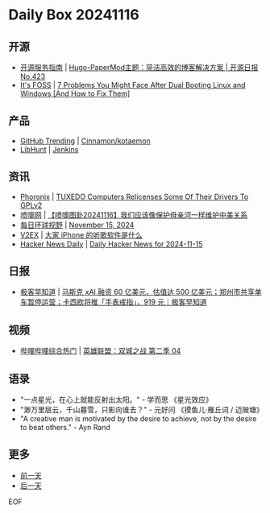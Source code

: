 # Daily Box 20241116

## 开源
- [开源服务指南](https://osguider.com/blog/) | [Hugo-PaperMod主题：简洁高效的博客解决方案 | 开源日报 No.423](https://osguider.com/blog/post/daily/daily-423/)
- [It's FOSS](https://itsfoss.com/) | [7 Problems You Might Face After Dual Booting Linux and Windows [And How to Fix Them]](https://itsfoss.com/dual-boot-issues/)

## 产品
- [GitHub Trending](https://github.com/trending?since=daily) | [Cinnamon/kotaemon](https://github.com/Cinnamon/kotaemon)
- [LibHunt](https://www.libhunt.com/) | [Jenkins](https://www.libhunt.com/r/jenkins)

## 资讯
- [Phoronix](https://www.phoronix.com/) | [TUXEDO Computers Relicenses Some Of Their Drivers To GPLv2](https://www.phoronix.com/news/TUXEDO-Some-Drivers-GPLv2)
- [喷嚏网](http://www.dapenti.com/blog/blog.asp?subjectid=70&name=xilei) | [【喷嚏图卦20241116】我们应该像保护母亲河一样维护中美关系](http://www.dapenti.com/blog/more.asp?name=xilei&id=182480)
- [每日环球视野](https://idai.ly/) | [November 15, 2024](http://m.idai.ly/se/a193iG?1731600000)
- [V2EX](https://www.v2ex.com/) | [大家 iPhone 的听歌软件是什么](https://www.v2ex.com/t/1090112)
- [Hacker News Daily](https://www.daemonology.net/hn-daily/) | [Daily Hacker News for 2024-11-15](https://www.daemonology.net/hn-daily/2024-11-15.html)

## 日报
- [极客早知道](https://www.geekpark.net/column/74) | [马斯克 xAI 融资 60 亿美元，估值达 500 亿美元；郑州市共享单车暂停运营；卡西欧将推「手表戒指」，919 元｜极客早知道](https://www.geekpark.net/news/343163)

## 视频
- [哔哩哔哩综合热门](https://www.bilibili.com/v/popular/all/) | [英雄联盟：双城之战 第二季 04](https://b23.tv/BV1bWULYpEYT)

## 语录
- "一点星光，在心上就能反射出太阳。" - 学而思 《星光效应》
- "渺万里层云，千山暮雪，只影向谁去？" - 元好问 《摸鱼儿·雁丘词 / 迈陂塘》
- "A creative man is motivated by the desire to achieve, not by the desire to beat others." - Ayn Rand

## 更多
- [前一天](daily-box-20241115.md)
- [后一天](daily-box-20241117.md)

EOF